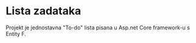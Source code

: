 # Lista zadataka 

Projekt je jednostavna "To-do" lista pisana u Asp.net Core framework-u s Entity F.


